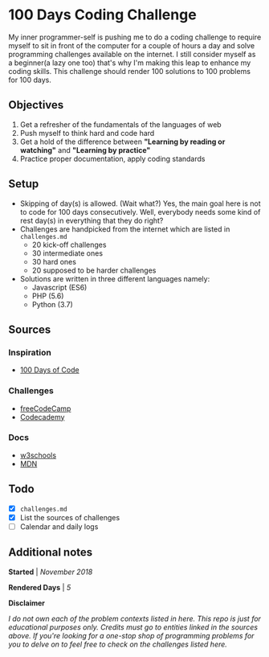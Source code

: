 
# 100 Days Coding Challenge
My inner programmer-self is pushing me to do a coding challenge to require myself to sit in front of the computer for a couple of hours a day and solve programming challenges available on the internet. I still consider myself as a beginner(a lazy one too) that's why I'm making this leap to enhance my coding skills. This challenge should render 100 solutions to 100 problems for 100 days. 
## Objectives

 1. Get a refresher of the fundamentals of the languages of web
 2. Push myself to think hard and code hard
 3. Get a hold of the difference between **"Learning by reading or watching"** and **"Learning by practice"**
 4. Practice proper documentation, apply coding standards

## Setup
- Skipping of day(s) is allowed. (Wait what?) Yes, the main goal here is not to code for 100 days consecutively. Well, everybody needs some kind of rest day(s) in everything that they do right?
- Challenges are handpicked from the internet which are listed in `challenges.md`
  - 20 kick-off challenges
  - 30 intermediate ones
  - 30 hard ones
  - 20 supposed to be harder challenges
- Solutions are written in three different languages namely:
  - Javascript (ES6)
  - PHP (5.6)
  - Python (3.7)
## Sources
### Inspiration
- [100 Days of Code](https://www.100daysofcode.com/)
### Challenges
- [freeCodeCamp](https://www.freecodecamp.org/)
- [Codecademy](https://discuss.codecademy.com/t/essential-information-on-code-challenges/83909)
### Docs
- [w3schools](https://www.w3schools.com/)
- [MDN](https://developer.mozilla.org/)
## Todo

 - [X] `challenges.md`
 - [X] List the sources of challenges
 - [ ] Calendar and daily logs

## Additional notes
**Started** | *November 2018*  

**Rendered Days** | *5*

**Disclaimer** 

*I do not own each of the problem contexts listed in here. This repo is just for educational purposes only. Credits must go to entities linked in the sources above. If you're looking for a one-stop shop of programming problems for you to delve on to feel free to check on the challenges listed here.*
